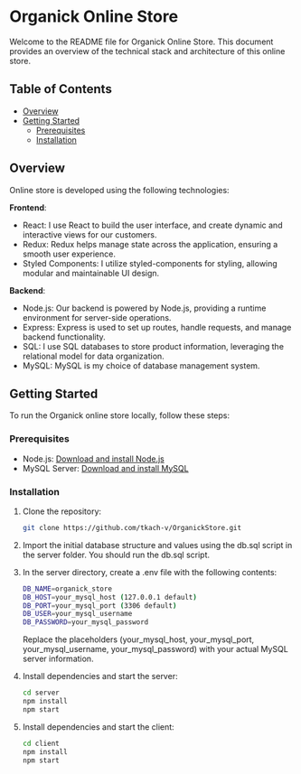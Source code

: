 # Organick Online Store

Welcome to the README file for Organick Online Store. This document provides an overview of the technical stack and architecture of this online store.

## Table of Contents

- [Overview](#overview)
- [Getting Started](#getting-started)
    - [Prerequisites](#prerequisites)
    - [Installation](#installation)

## Overview

Online store is developed using the following technologies:

**Frontend**:
* React: I use React to build the user interface, and create dynamic and interactive views for our customers.
* Redux: Redux helps manage state across the application, ensuring a smooth user experience.
* Styled Components: I utilize styled-components for styling, allowing modular and maintainable UI design.

**Backend**:
* Node.js: Our backend is powered by Node.js, providing a runtime environment for server-side operations.
* Express: Express is used to set up routes, handle requests, and manage backend functionality.
* SQL: I use SQL databases to store product information, leveraging the relational model for data organization.
* MySQL: MySQL is my choice of database management system.

## Getting Started

To run the Organick online store locally, follow these steps:

### Prerequisites

- Node.js: [Download and install Node.js](https://nodejs.org/)
- MySQL Server: [Download and install MySQL](https://dev.mysql.com/downloads/)

### Installation

1. Clone the repository:
   ```bash
   git clone https://github.com/tkach-v/OrganickStore.git

2. Import the initial database structure and values using the db.sql script in the server folder. You should run the db.sql script.

3. In the server directory, create a .env file with the following contents:
    ```bash
    DB_NAME=organick_store
    DB_HOST=your_mysql_host (127.0.0.1 default)
    DB_PORT=your_mysql_port (3306 default)
    DB_USER=your_mysql_username
    DB_PASSWORD=your_mysql_password
   ```
    Replace the placeholders (your_mysql_host, your_mysql_port, your_mysql_username, your_mysql_password) with your actual MySQL server information.

4. Install dependencies and start the server:
    ```bash
    cd server
    npm install
    npm start

5. Install dependencies and start the client:
    ```bash
    cd client
    npm install
    npm start
